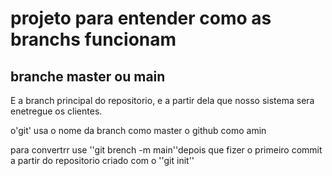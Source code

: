 # projeto para entender como as branchs funcionam

## branche master ou main

E a branch principal do repositorio, e a partir dela que nosso sistema sera enetregue os clientes.

o'git' usa o nome da branch como master o github como amin

para convertrr use ''git brench -m main''depois que fizer o primeiro commit a partir do repositorio criado com o ''git init''